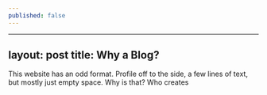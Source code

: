 ```yaml
---
published: false
---
```

---
layout: post
title: Why a Blog?
---
This website has an odd format. Profile off to the side, a few lines of text, but mostly just empty space. Why is that? Who creates 
